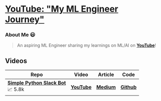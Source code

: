 # [**YouTube: "My ML Engineer Journey"**](https://www.youtube.com/@olivercarmont3792)

### About Me 😃

> An aspiring ML Engineer sharing my learnings on ML/AI on [**YouTube**](https://www.youtube.com/@olivercarmont)!

## Videos

| Repo                                             | Video  | Article | Code | 
| --------------------------------------------------- | ---------- | ----------- | ----------- |
| [**Simple Python Slack Bot**](https://www.youtube.com/watch?v=DyzNPAuGtcU&t=26s&ab_channel=OliverCarmont) <br /> 📈⁠ ⁠5.8k | [**YouTube**](https://www.youtube.com/watch?v=DyzNPAuGtcU&ab_channel=OliverCarmont)    | [**Medium**](https://olivercarmont.medium.com/how-to-make-a-simple-python-slack-bot-828d4a2f982c)  | [**Github**](https://github.com/olivercarmont/Python-Slack-Bot-In-2022/blob/main/README.md)         |
